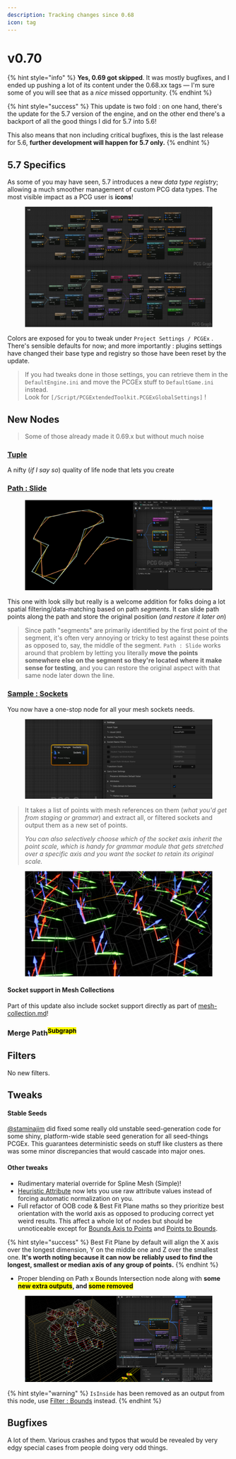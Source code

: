 ```yaml
---
description: Tracking changes since 0.68
icon: tag
---
```


# v0.70

{% hint style="info" %}
**Yes, 0.69 got skipped**. It was mostly bugfixes, and I ended up pushing a lot of its content under the 0.68.xx tags — I'm sure some of you will see that as a _nice_ missed opportunity.
{% endhint %}

{% hint style="success" %}
This update is two fold : on one hand, there's the update for the 5.7 version of the engine, and on the other end there's a backport of all the good things I did for 5.7 into 5.6!&#x20;

This also means that non including critical bugfixes, this is the last release for 5.6, **further development will happen for 5.7 only.**
{% endhint %}

## 5.7 Specifics

As some of you may have seen, 5.7 introduces a new _data type registry_; allowing a much smoother management of custom PCG data types. The most visible impact as a PCG user is **icons**!

<figure><img src="../../.gitbook/assets/image (83).png" alt=""><figcaption></figcaption></figure>

Colors are exposed for you to tweak under `Project Settings / PCGEx` . There's sensible defaults for now; and more importantly : plugins settings have changed their base type and registry so those have been reset by the update.&#x20;

> If you had tweaks done in those settings, you can retrieve them in the `DefaultEngine.ini` and move the PCGEx stuff to `DefaultGame.ini` instead.\
> Look for `[/Script/PCGExtendedToolkit.PCGExGlobalSettings]` !

## New Nodes

> Some of those already made it 0.69.x but without much noise

### [Tuple](../../node-library/quality-of-life/tuple.md)

A nifty (_if I say so_) quality of life node that lets you create

### [Path : Slide](../../node-library/paths/slide.md)

<figure><img src="../../.gitbook/assets/image (84).png" alt=""><figcaption></figcaption></figure>

This one with look silly but really is a welcome addition for folks doing a lot spatial filtering/data-matching based on path _segments_. It can slide path points along the path and store the original position (_and  restore it later on_)

> Since path "segments" are primarily identified by the first point of the segment, it's often very annoying or tricky to test against these points as opposed to, say, the middle of the segment. `Path : Slide` works around that problem by letting you literally **move the points somewhere else on the segment so they're located where it make sense for testing**, and you can restore the original aspect with that same node later down the line.

### [Sample : Sockets](../../node-library/sampling/sockets.md)

You now have a one-stop node for all your mesh sockets needs.&#x20;

<figure><img src="../../.gitbook/assets/image (87).png" alt=""><figcaption></figcaption></figure>

> It takes a list of points with mesh references on them (_what you'd get from staging or grammar_) and extract all, or filtered sockets and output them as a new set of points.
>
> _You can also selectively choose which of the socket axis inherit the point scale, which is handy for grammar module that gets stretched over a specific axis and you want the socket to retain its original scale._

<figure><img src="../../.gitbook/assets/image (86).png" alt=""><figcaption></figcaption></figure>

#### Socket support in Mesh Collections

Part of this update also include socket support directly as part of [mesh-collection.md](../../node-library/assets-management/collections/mesh-collection.md "mention")!

### Merge Path<sup><mark style="color:$warning;">Subgraph<mark style="color:$warning;"></sup>

## Filters

No new filters.

## Tweaks

#### Stable Seeds

[@staminajim](https://github.com/staminajim) did fixed some really old unstable seed-generation code for some shiny, platform-wide stable seed generation for all seed-things PCGEx. This guarantees deterministic seeds on stuff like clusters as there was some minor discrepancies that would cascade into major ones.&#x20;

#### Other tweaks

* Rudimentary material override for Spline Mesh (Simple)!
* [Heuristic Attribute](../../node-library/pathfinding/heuristics/hx-attribute.md) now lets you use raw attribute values instead of forcing automatic normalization on you.&#x20;
* Full refactor of OOB code & Best Fit Plane maths so they prioritize best orientation with the world axis as opposed to producing correct yet weird results. This affect a whole lot of nodes but should be unnoticeable except for [Bounds Axis to Points](../../node-library/misc/bounds-axis-to-points.md) and [Points to Bounds](../../node-library/misc/points-to-bounds.md). &#x20;

{% hint style="success" %}
Best Fit Plane by default will align the X axis over the longest dimension, Y on the middle one and Z over the  smallest one. **It's worth noting because it can now be reliably used to find the longest, smallest or median axis of any group of points.**
{% endhint %}

* Proper blending on Path x Bounds Intersection node along with **some&#x20;**<mark style="color:$success;">**new extra outputs**</mark>**, and&#x20;**<mark style="color:$primary;">**some removed**</mark>

<figure><img src="../../.gitbook/assets/image (85).png" alt=""><figcaption></figcaption></figure>

{% hint style="warning" %}
`IsInside` has been removed as an output from this node, use [Filter : Bounds](../../node-library/filters/filters-points/spatial/bounds.md) instead.
{% endhint %}

## Bugfixes

A lot of them. Various crashes and typos that would be revealed by very edgy special cases from people doing very odd things.

